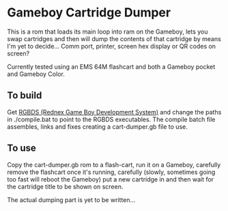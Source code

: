 # Gameboy Cartridge Dumper

This is a rom that loads its main loop into ram on the Gameboy, lets you swap cartridges and then will dump the contents of that cartridge by means I'm yet to decide... Comm port, printer, screen hex display or QR codes on screen?

Currently tested using an EMS 64M flashcart and both a Gameboy pocket and Gameboy Color.

## To build

Get [RGBDS (Rednex Game Boy Development System)](https://github.com/bentley/rgbds) and change the paths in ./compile.bat to point to the RGBDS executables. The compile batch file assembles, links and fixes creating a cart-dumper.gb file to use.

## To use

Copy the cart-dumper.gb rom to a flash-cart, run it on a Gameboy, carefully remove the flashcart once it's running, carefully (slowly, sometimes going too fast will reboot the Gameboy) put a new cartridge in and then wait for the cartridge title to be shown on screen.

The actual dumping part is yet to be written...
